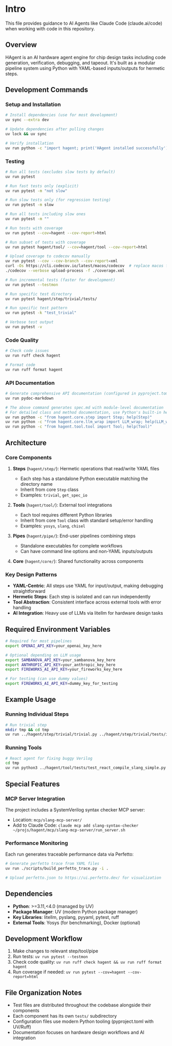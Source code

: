 # Intro

This file provides guidance to AI Agents like Claude Code (claude.ai/code) when working with code in this repository.

## Overview

HAgent is an AI hardware agent engine for chip design tasks including code generation, verification, debugging, and tapeout. It's built as a modular pipeline system using Python with YAML-based inputs/outputs for hermetic steps.

## Development Commands

### Setup and Installation
```bash
# Install dependencies (use for most development)
uv sync --extra dev

# Update dependencies after pulling changes
uv lock && uv sync

# Verify installation
uv run python -c "import hagent; print('HAgent installed successfully')"
```

### Testing
```bash
# Run all tests (excludes slow tests by default)
uv run pytest

# Run fast tests only (explicit)
uv run pytest -m "not slow"

# Run slow tests only (for regression testing)
uv run pytest -m slow

# Run all tests including slow ones
uv run pytest -m ""

# Run tests with coverage
uv run pytest --cov=hagent --cov-report=html

# Run subset of tests with coverage
uv run pytest hagent/tool/ --cov=hagent/tool --cov-report=html

# Upload coverage to codecov manually
uv run pytest --cov --cov-branch --cov-report=xml
curl -Os https://cli.codecov.io/latest/macos/codecov  # replace macos for linux if needed
./codecov --verbose upload-process -f ./coverage.xml

# Run incremental tests (faster for development)
uv run pytest --testmon

# Run specific test directory
uv run pytest hagent/step/trivial/tests/

# Run specific test pattern
uv run pytest -k "test_trivial"

# Verbose test output
uv run pytest -v
```

### Code Quality
```bash
# Check code issues
uv run ruff check hagent

# Format code
uv run ruff format hagent
```

### API Documentation
```bash
# Generate comprehensive API documentation (configured in pyproject.toml)
uv run pydoc-markdown

# The above command generates spec.md with module-level documentation
# For detailed class and method documentation, use Python's built-in help:
uv run python -c "from hagent.core.step import Step; help(Step)"
uv run python -c "from hagent.core.llm_wrap import LLM_wrap; help(LLM_wrap)"
uv run python -c "from hagent.tool.tool import Tool; help(Tool)"
```

## Architecture

### Core Components

1. **Steps** (`hagent/step/`): Hermetic operations that read/write YAML files
   - Each step has a standalone Python executable matching the directory name
   - Inherit from core `Step` class
   - Examples: `trivial`, `get_spec_io`

2. **Tools** (`hagent/tool/`): External tool integrations
   - Each tool requires different Python libraries
   - Inherit from core `Tool` class with standard setup/error handling
   - Examples: `yosys`, `slang`, `chisel`

3. **Pipes** (`hagent/pipe/`): End-user pipelines combining steps
   - Standalone executables for complete workflows
   - Can have command line options and non-YAML inputs/outputs

4. **Core** (`hagent/core/`): Shared functionality across components

### Key Design Patterns

- **YAML-Centric**: All steps use YAML for input/output, making debugging straightforward
- **Hermetic Steps**: Each step is isolated and can run independently
- **Tool Abstraction**: Consistent interface across external tools with error handling
- **AI Integration**: Heavy use of LLMs via litellm for hardware design tasks

## Required Environment Variables

```bash
# Required for most pipelines
export OPENAI_API_KEY=your_openai_key_here

# Optional depending on LLM usage
export SAMBANOVA_API_KEY=your_sambanova_key_here
export ANTHROPIC_API_KEY=your_anthropic_key_here
export FIREWORKS_AI_API_KEY=your_fireworks_key_here

# For testing (can use dummy values)
export FIREWORKS_AI_API_KEY=dummy_key_for_testing
```

## Example Usage

### Running Individual Steps
```bash
# Run trivial step
mkdir tmp && cd tmp
uv run ../hagent/step/trivial/trivial.py ../hagent/step/trivial/tests/input1.yaml -o output.yaml
```

### Running Tools
```bash
# React agent for fixing buggy Verilog
cd tmp
uv run python3 ../hagent/tool/tests/test_react_compile_slang_simple.py ../hagent/tool/tests/buggy_verilog.v
```

## Special Features

### MCP Server Integration
The project includes a SystemVerilog syntax checker MCP server:
- Location: `mcp/slang-mcp-server/`
- Add to Claude Code: `claude mcp add slang-syntax-checker ~/projs/hagent/mcp/slang-mcp-server/run_server.sh`

### Performance Monitoring
Each run generates traceable performance data via Perfetto:
```bash
# Generate perfetto trace from YAML files
uv run ./scripts/build_perfetto_trace.py -i .

# Upload perfetto.json to https://ui.perfetto.dev/ for visualization
```

## Dependencies

- **Python**: >=3.11,<4.0 (managed by UV)
- **Package Manager**: UV (modern Python package manager)
- **Key Libraries**: litellm, pyslang, pyyaml, pytest, ruff
- **External Tools**: Yosys (for benchmarking), Docker (optional)

## Development Workflow

1. Make changes to relevant step/tool/pipe
2. Run tests: `uv run pytest --testmon`
3. Check code quality: `uv run ruff check hagent && uv run ruff format hagent`
4. Run coverage if needed: `uv run pytest --cov=hagent --cov-report=html`

## File Organization Notes

- Test files are distributed throughout the codebase alongside their components
- Each component has its own `tests/` subdirectory
- Configuration files use modern Python tooling (pyproject.toml with UV/Ruff)
- Documentation focuses on hardware design workflows and AI integration
